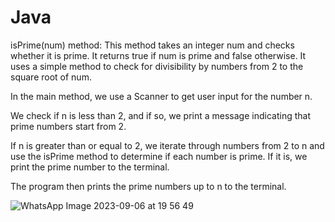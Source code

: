 # Java

isPrime(num) method: This method takes an integer num and checks whether it is prime.
It returns true if num is prime and false otherwise. It uses a simple method to check for divisibility by numbers from 2 to the square root of num.

In the main method, we use a Scanner to get user input for the number n.

We check if n is less than 2, and if so, we print a message indicating that prime numbers start from 2.

If n is greater than or equal to 2, we iterate through numbers from 2 to n and use the isPrime method to 
determine if each number is prime. If it is, we print the prime number to the terminal.

The program then prints the prime numbers up to n to the terminal.

![WhatsApp Image 2023-09-06 at 19 56 49](https://github.com/Adi7hyanSnair/amfoss-tasks/assets/143208653/ade0b46e-3b88-4caf-ad57-b7c508bd31c0)
